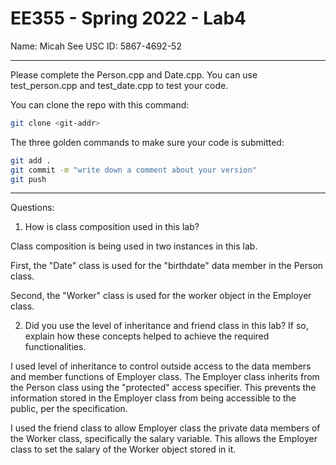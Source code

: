 # EE355 - Spring 2022 - Lab4

Name: Micah See
USC ID: 5867-4692-52

-------------------------------------------------------------------------

Please complete the Person.cpp and Date.cpp. 
You can use test_person.cpp and test_date.cpp to test your code. 

You can clone the repo with this command:
```sh
git clone <git-addr>
```


The three golden commands to make sure your code is submitted:
```sh
git add .
git commit -m "write down a comment about your version"
git push
```

-------------------------------------------------------------------------

Questions:

1. How is class composition used in this lab?

Class composition is being used in two instances in this lab.

First, the "Date" class is used for the "birthdate" data member in the Person class.

Second, the "Worker" class is used for the worker object in the Employer class.

2. Did you use the level of inheritance and friend class in this lab? If so, explain how these concepts helped to achieve the required functionalities.

I used level of inheritance to control outside access to the data members and member functions of Employer class. The Employer class inherits from the Person class using the "protected" access specifier. This prevents the information stored in the Employer class from being accessible to the public, per the specification.

I used the friend class to allow Employer class the private data members of the Worker class, specifically the salary variable. This allows the Employer class to set the salary of the Worker object stored in it.